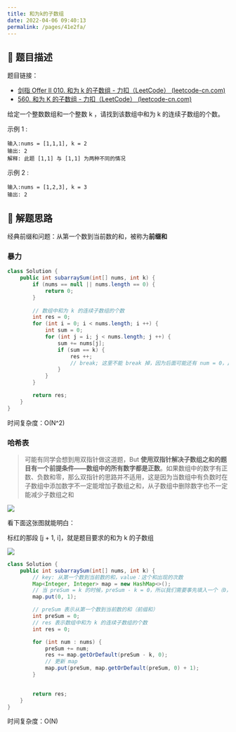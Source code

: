 ```yaml
---
title: 和为k的子数组
date: 2022-04-06 09:40:13
permalink: /pages/41e2fa/
---
```

## 📃 题目描述

题目链接：

- [剑指 Offer II 010. 和为 k 的子数组 - 力扣（LeetCode） (leetcode-cn.com)](https://leetcode-cn.com/problems/QTMn0o/)
- [560. 和为 K 的子数组 - 力扣（LeetCode） (leetcode-cn.com)](https://leetcode-cn.com/problems/subarray-sum-equals-k/)

给定一个整数数组和一个整数 k ，请找到该数组中和为 k 的连续子数组的个数。

示例 1 :

```
输入:nums = [1,1,1], k = 2
输出: 2
解释: 此题 [1,1] 与 [1,1] 为两种不同的情况
```

示例 2 :

```
输入:nums = [1,2,3], k = 3
输出: 2
```

## 🔔 解题思路

经典前缀和问题：从第一个数到当前数的和，被称为**前缀和**

### 暴力

```java
class Solution {
    public int subarraySum(int[] nums, int k) {
        if (nums == null || nums.length == 0) {
            return 0;
        }
        
        // 数组中和为 k 的连续子数组的个数
        int res = 0;
        for (int i = 0; i < nums.length; i ++) {
            int sum = 0;
            for (int j = i; j < nums.length; j ++) {
                sum += nums[j];
                if (sum == k) {
                    res ++;
                    // break; 这里不能 break 掉，因为后面可能还有 num = 0，比如 [1,-1,0]
                }
            }
        }

        return res;
    }
}
```

时间复杂度：O(N^2)

### 哈希表

> 可能有同学会想到用双指针做这道题，But **使用双指针解决子数组之和的题目有一个前提条件——数组中的所有数字都是正数**。如果数组中的数字有正数、负数和零，那么双指针的思路并不适用，这是因为当数组中有负数时在子数组中添加数字不一定能增加子数组之和，从子数组中删除数字也不一定能减少子数组之和

![](https://cs-wiki.oss-cn-shanghai.aliyuncs.com/img/20220406103845.png)

看下面这张图就能明白：

标红的那段 [j + 1, i]，就是题目要求的和为 k 的子数组

![](https://cs-wiki.oss-cn-shanghai.aliyuncs.com/img/20220406104719.png)


```java
class Solution {
    public int subarraySum(int[] nums, int k) {
        // key: 从第一个数到当前数的和，value：这个和出现的次数
        Map<Integer, Integer> map = new HashMap<>();
        // 当 preSum = k 的时候，preSum - k = 0，所以我们需要事先填入一个（0，1）的记录，防止处理不到这种情况
        map.put(0, 1);

        // preSum 表示从第一个数到当前数的和（前缀和）
        int preSum = 0;
        // res 表示数组中和为 k 的连续子数组的个数
        int res = 0;

        for (int num : nums) {
            preSum += num;
            res += map.getOrDefault(preSum - k, 0);
            // 更新 map
            map.put(preSum, map.getOrDefault(preSum, 0) + 1);
        }
        

        return res;
    }
}
```

时间复杂度：O(N)

